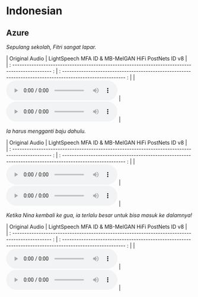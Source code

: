 # Indonesian

## Azure

*Sepulang sekolah, Fitri sangat lapar.*

|                                            Original Audio                                          |                               LightSpeech MFA ID & MB-MelGAN HiFi PostNets ID v8                             |   
| : ---------------------------------------------------------------------------------------------- : | : -------------------------------------------------------------------------------------------------------- : | 
| <audio controls><source src="../../assets/audios/indonesian/original/1.wav" type="audio/wav"></audio> | <audio controls><source src="../../assets/audios/indonesian/lightspeech-mfa-id/1.wav" type="audio/wav"></audio> |

*Ia harus mengganti baju dahulu.*

|                                            Original Audio                                          |                               LightSpeech MFA ID & MB-MelGAN HiFi PostNets ID v8                             |   
| : ---------------------------------------------------------------------------------------------- : | : -------------------------------------------------------------------------------------------------------- : | 
| <audio controls><source src="../../assets/audios/indonesian/original/2.wav" type="audio/wav"></audio> | <audio controls><source src="../../assets/audios/indonesian/lightspeech-mfa-id/2.wav" type="audio/wav"></audio> |

*Ketika Nina kembali ke gua, ia terlalu besar untuk bisa masuk ke dalamnya!*

|                                            Original Audio                                          |                               LightSpeech MFA ID & MB-MelGAN HiFi PostNets ID v8                             |   
| : ---------------------------------------------------------------------------------------------- : | : -------------------------------------------------------------------------------------------------------- : | 
| <audio controls><source src="../../assets/audios/indonesian/original/3.wav" type="audio/wav"></audio> | <audio controls><source src="../../assets/audios/indonesian/lightspeech-mfa-id/3.wav" type="audio/wav"></audio> |